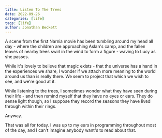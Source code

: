```yaml
---
title: Listen To The Trees
date: 2022-09-26
categories: [life]
tags: [life]
author: Jonathan Beckett
---
```


A scene from the first Narnia movie has been tumbling around my head all day - where the children are approaching Aslan's camp, and the fallen leaves of nearby trees swirl in the wind to form a figure - waving to Lucy as she passes.

While it's lovely to believe that magic exists - that the universe has a hand in the experiences we share, I wonder if we attach more meaning to the world around us than is really there. We seem to project that which we wish to see, and we're good at it.

While listening to the trees, I sometimes wonder what they have seen during their life - and then remind myself that they have no eyes or ears. They do sense light though, so I suppose they record the seasons they have lived through within their rings.

Anyway.

That was all for today. I was up to my ears in programming throughout most of the day, and I can't imagine anybody want's to read about that.